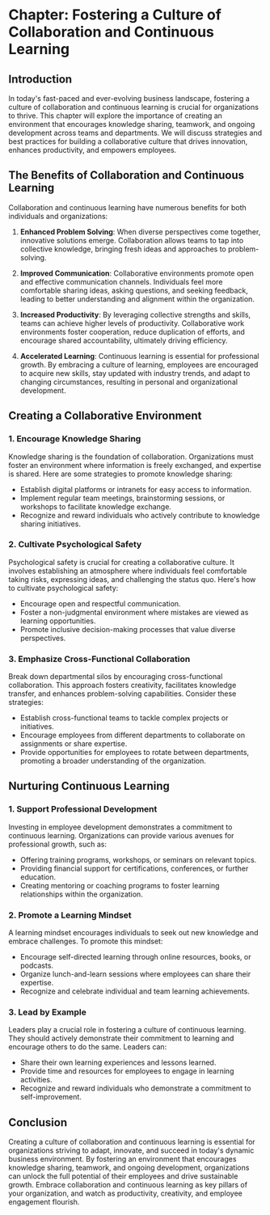 Chapter: Fostering a Culture of Collaboration and Continuous Learning
=====================================================================

Introduction
------------

In today's fast-paced and ever-evolving business landscape, fostering a culture of collaboration and continuous learning is crucial for organizations to thrive. This chapter will explore the importance of creating an environment that encourages knowledge sharing, teamwork, and ongoing development across teams and departments. We will discuss strategies and best practices for building a collaborative culture that drives innovation, enhances productivity, and empowers employees.

The Benefits of Collaboration and Continuous Learning
-----------------------------------------------------

Collaboration and continuous learning have numerous benefits for both individuals and organizations:

1. **Enhanced Problem Solving**: When diverse perspectives come together, innovative solutions emerge. Collaboration allows teams to tap into collective knowledge, bringing fresh ideas and approaches to problem-solving.

2. **Improved Communication**: Collaborative environments promote open and effective communication channels. Individuals feel more comfortable sharing ideas, asking questions, and seeking feedback, leading to better understanding and alignment within the organization.

3. **Increased Productivity**: By leveraging collective strengths and skills, teams can achieve higher levels of productivity. Collaborative work environments foster cooperation, reduce duplication of efforts, and encourage shared accountability, ultimately driving efficiency.

4. **Accelerated Learning**: Continuous learning is essential for professional growth. By embracing a culture of learning, employees are encouraged to acquire new skills, stay updated with industry trends, and adapt to changing circumstances, resulting in personal and organizational development.

Creating a Collaborative Environment
------------------------------------

### 1. Encourage Knowledge Sharing

Knowledge sharing is the foundation of collaboration. Organizations must foster an environment where information is freely exchanged, and expertise is shared. Here are some strategies to promote knowledge sharing:

* Establish digital platforms or intranets for easy access to information.
* Implement regular team meetings, brainstorming sessions, or workshops to facilitate knowledge exchange.
* Recognize and reward individuals who actively contribute to knowledge sharing initiatives.

### 2. Cultivate Psychological Safety

Psychological safety is crucial for creating a collaborative culture. It involves establishing an atmosphere where individuals feel comfortable taking risks, expressing ideas, and challenging the status quo. Here's how to cultivate psychological safety:

* Encourage open and respectful communication.
* Foster a non-judgmental environment where mistakes are viewed as learning opportunities.
* Promote inclusive decision-making processes that value diverse perspectives.

### 3. Emphasize Cross-Functional Collaboration

Break down departmental silos by encouraging cross-functional collaboration. This approach fosters creativity, facilitates knowledge transfer, and enhances problem-solving capabilities. Consider these strategies:

* Establish cross-functional teams to tackle complex projects or initiatives.
* Encourage employees from different departments to collaborate on assignments or share expertise.
* Provide opportunities for employees to rotate between departments, promoting a broader understanding of the organization.

Nurturing Continuous Learning
-----------------------------

### 1. Support Professional Development

Investing in employee development demonstrates a commitment to continuous learning. Organizations can provide various avenues for professional growth, such as:

* Offering training programs, workshops, or seminars on relevant topics.
* Providing financial support for certifications, conferences, or further education.
* Creating mentoring or coaching programs to foster learning relationships within the organization.

### 2. Promote a Learning Mindset

A learning mindset encourages individuals to seek out new knowledge and embrace challenges. To promote this mindset:

* Encourage self-directed learning through online resources, books, or podcasts.
* Organize lunch-and-learn sessions where employees can share their expertise.
* Recognize and celebrate individual and team learning achievements.

### 3. Lead by Example

Leaders play a crucial role in fostering a culture of continuous learning. They should actively demonstrate their commitment to learning and encourage others to do the same. Leaders can:

* Share their own learning experiences and lessons learned.
* Provide time and resources for employees to engage in learning activities.
* Recognize and reward individuals who demonstrate a commitment to self-improvement.

Conclusion
----------

Creating a culture of collaboration and continuous learning is essential for organizations striving to adapt, innovate, and succeed in today's dynamic business environment. By fostering an environment that encourages knowledge sharing, teamwork, and ongoing development, organizations can unlock the full potential of their employees and drive sustainable growth. Embrace collaboration and continuous learning as key pillars of your organization, and watch as productivity, creativity, and employee engagement flourish.
